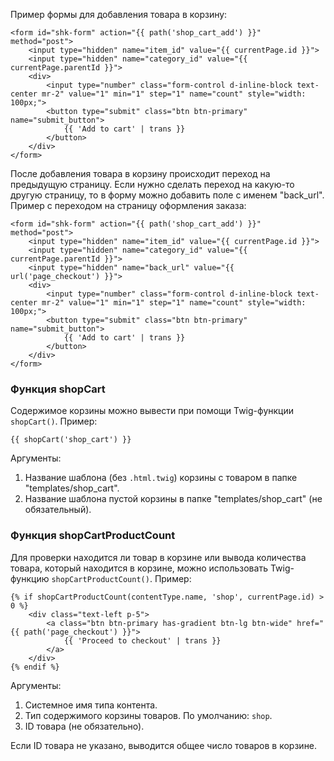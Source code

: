 Пример формы для добавления товара в корзину:
~~~
<form id="shk-form" action="{{ path('shop_cart_add') }}" method="post">
    <input type="hidden" name="item_id" value="{{ currentPage.id }}">
    <input type="hidden" name="category_id" value="{{ currentPage.parentId }}">
    <div>
        <input type="number" class="form-control d-inline-block text-center mr-2" value="1" min="1" step="1" name="count" style="width: 100px;">
        <button type="submit" class="btn btn-primary" name="submit_button">
            {{ 'Add to cart' | trans }}
        </button>
    </div>
</form>
~~~

После добавления товара в корзину происходит переход на предыдущую страницу. Если нужно сделать переход на какую-то другую страницу, то в форму можно добавить поле с именем "back_url".  
Пример с переходом на страницу оформления заказа:
~~~
<form id="shk-form" action="{{ path('shop_cart_add') }}" method="post">
    <input type="hidden" name="item_id" value="{{ currentPage.id }}">
    <input type="hidden" name="category_id" value="{{ currentPage.parentId }}">
    <input type="hidden" name="back_url" value="{{ url('page_checkout') }}">
    <div>
        <input type="number" class="form-control d-inline-block text-center mr-2" value="1" min="1" step="1" name="count" style="width: 100px;">
        <button type="submit" class="btn btn-primary" name="submit_button">
            {{ 'Add to cart' | trans }}
        </button>
    </div>
</form>
~~~

### Функция shopCart

Содержимое корзины можно вывести при помощи Twig-функции ``shopCart()``.
Пример:
~~~
{{ shopCart('shop_cart') }}
~~~

Аргументы:
1. Название шаблона (без ``.html.twig``) корзины с товаром в папке "templates/shop_cart".
2. Название шаблона пустой корзины в папке "templates/shop_cart" (не обязательный).

### Функция shopCartProductCount

Для проверки находится ли товар в корзине или вывода количества товара, который находится в корзине, можно использовать Twig-функцию ``shopCartProductCount()``.
Пример:
~~~
{% if shopCartProductCount(contentType.name, 'shop', currentPage.id) > 0 %}
    <div class="text-left p-5">
        <a class="btn btn-primary has-gradient btn-lg btn-wide" href="{{ path('page_checkout') }}">
            {{ 'Proceed to checkout' | trans }}
        </a>
    </div>
{% endif %}
~~~
Аргументы:
1. Системное имя типа контента.
2. Тип содержимого корзины товаров. По умолчанию: ``shop``.
3. ID товара (не обязательно).

Если ID товара не указано, выводится общее число товаров в корзине.
